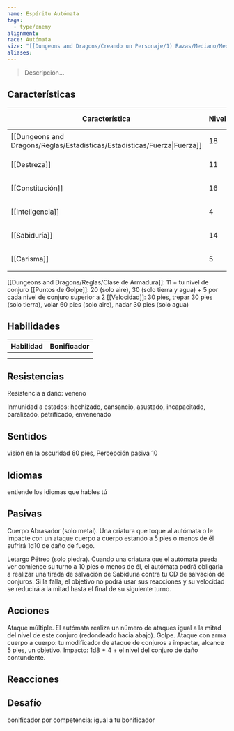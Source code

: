 ```yaml
---
name: Espíritu Autómata
tags:
  - type/enemy
alignment: 
race: Autómata
size: "[[Dungeons and Dragons/Creando un Personaje/1) Razas/Mediano/Mediano]]"
aliases: 
---
```

> Descripción...
## Características
| Característica                                                           | Nivel | Bonificador | Lanzar dado      |
| ------------------------------------------------------------------------ | ----- | ----------- | ---------------- |
| [[Dungeons and Dragons/Reglas/Estadisticas/Estadisticas/Fuerza\|Fuerza]] | 18    | +4          | `dice: 1d20 + 0` |
| [[Destreza]]                                                             | 11    | 0           | `dice: 1d20 + 0` |
| [[Constitución]]                                                         | 16    | +3          | `dice: 1d20 + 0` |
| [[Inteligencia]]                                                         | 4     | -3          | `dice: 1d20 + 0` |
| [[Sabiduría]]                                                            | 14    | +2          | `dice: 1d20 + 0` |
| [[Carisma]]                                                              | 5     | -3          | `dice: 1d20 + 0` |

[[Dungeons and Dragons/Reglas/Clase de Armadura]]: 11 + tu nivel de conjuro
[[Puntos de Golpe]]: 20 (solo aire), 30 (solo tierra y agua) + 5 por cada nivel de conjuro superior a 2 
[[Velocidad]]: 30 pies, trepar 30 pies (solo tierra), volar 60 pies (solo aire), nadar 30 pies (solo agua)
## Habilidades
| Habilidad | Bonificador |
| --------- | ----------- |
|           |             |
|           |             |
## Resistencias

Resistencia a daño: veneno

Inmunidad a estados: hechizado, cansancio, asustado, incapacitado, paralizado, petrificado,
envenenado
## Sentidos

visión en la oscuridad 60 pies, Percepción pasiva 10
## Idiomas

entiende los idiomas que hables tú
## Pasivas

Cuerpo Abrasador (solo metal). Una criatura que toque al autómata o le impacte con un ataque
cuerpo a cuerpo estando a 5 pies o menos de él sufrirá 1d10 de daño de fuego.

Letargo Pétreo (solo piedra). Cuando una criatura que el autómata pueda ver comience su turno a
10 pies o menos de él, el autómata podrá obligarla a realizar una tirada de salvación de Sabiduría
contra tu CD de salvación de conjuros. Si la falla, el objetivo no podrá usar sus reacciones y su
velocidad se reducirá a la mitad hasta el final de su siguiente turno.
## Acciones
Ataque múltiple. El autómata realiza un número de ataques igual a la mitad del nivel de este conjuro (redondeado hacia abajo).
Golpe. Ataque con arma cuerpo a cuerpo: tu modificador de ataque de conjuros a impactar, alcance 5 pies, un objetivo. Impacto: 1d8 + 4 + el nivel del conjuro de daño contundente.
## Reacciones

## Desafío
bonificador por competencia: igual a tu bonificador
